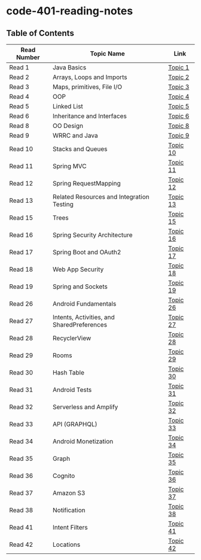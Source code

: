 # code-401-reading-notes

## Table of Contents
Read Number | Topic Name | Link
----------- | ---------- | ----
Read 1 | Java Basics | [Topic 1](https://aseel-banna.github.io/code-401-reading-notes/class-01)
Read 2 | Arrays, Loops and Imports | [Topic 2](https://aseel-banna.github.io/code-401-reading-notes/class-02) 
Read 3 | Maps, primitives, File I/O | [Topic 3](https://aseel-banna.github.io/code-401-reading-notes/class-03) 
Read 4 | OOP | [Topic 4](https://aseel-banna.github.io/code-401-reading-notes/class-04) 
Read 5 | Linked List | [Topic 5](https://aseel-banna.github.io/code-401-reading-notes/class-05) 
Read 6 | Inheritance and Interfaces | [Topic 6](https://aseel-banna.github.io/code-401-reading-notes/class-06)
Read 8 | OO Design | [Topic 8](https://aseel-banna.github.io/code-401-reading-notes/class-08)
Read 9 | WRRC and Java | [Topic 9](https://aseel-banna.github.io/code-401-reading-notes/class-09)
Read 10 | Stacks and Queues | [Topic 10](https://aseel-banna.github.io/code-401-reading-notes/class-10)
Read 11 | Spring MVC | [Topic 11](https://aseel-banna.github.io/code-401-reading-notes/class-11)
Read 12 | Spring RequestMapping | [Topic 12](https://aseel-banna.github.io/code-401-reading-notes/class-12)
Read 13 | Related Resources and Integration Testing | [Topic 13](https://aseel-banna.github.io/code-401-reading-notes/class-13)
Read 15 | Trees | [Topic 15](https://aseel-banna.github.io/code-401-reading-notes/class-15)
Read 16 | Spring Security Architecture | [Topic 16](https://aseel-banna.github.io/code-401-reading-notes/class-16)
Read 17 | Spring Boot and OAuth2 | [Topic 17](https://aseel-banna.github.io/code-401-reading-notes/class-17)
Read 18 | Web App Security | [Topic 18](https://aseel-banna.github.io/code-401-reading-notes/class-18)
Read 19 | Spring and Sockets | [Topic 19](https://aseel-banna.github.io/code-401-reading-notes/class-19)
Read 26 | Android Fundamentals | [Topic 26](https://aseel-banna.github.io/code-401-reading-notes/class-26)
Read 27 | Intents, Activities, and SharedPreferences | [Topic 27](https://aseel-banna.github.io/code-401-reading-notes/class-27)
Read 28 | RecyclerView | [Topic 28](https://aseel-banna.github.io/code-401-reading-notes/class-28)
Read 29 | Rooms | [Topic 29](https://aseel-banna.github.io/code-401-reading-notes/class-29)
Read 30 | Hash Table | [Topic 30](https://aseel-banna.github.io/code-401-reading-notes/class-30)
Read 31 | Android Tests | [Topic 31](https://aseel-banna.github.io/code-401-reading-notes/class-31)
Read 32 | Serverless and Amplify | [Topic 32](https://aseel-banna.github.io/code-401-reading-notes/class-32)
Read 33 | API (GRAPHQL) | [Topic 33](https://aseel-banna.github.io/code-401-reading-notes/class-33)
Read 34 | Android Monetization | [Topic 34](https://aseel-banna.github.io/code-401-reading-notes/class-34)
Read 35 | Graph | [Topic 35](https://aseel-banna.github.io/code-401-reading-notes/class-35)
Read 36 | Cognito | [Topic 36](https://aseel-banna.github.io/code-401-reading-notes/class-36)
Read 37 | Amazon S3 | [Topic 37](https://aseel-banna.github.io/code-401-reading-notes/class-37)
Read 38 | Notification | [Topic 38](https://aseel-banna.github.io/code-401-reading-notes/class-38)
Read 41 | Intent Filters | [Topic 41](https://aseel-banna.github.io/code-401-reading-notes/class-41)
Read 42 | Locations | [Topic 42](https://aseel-banna.github.io/code-401-reading-notes/class-42)


















